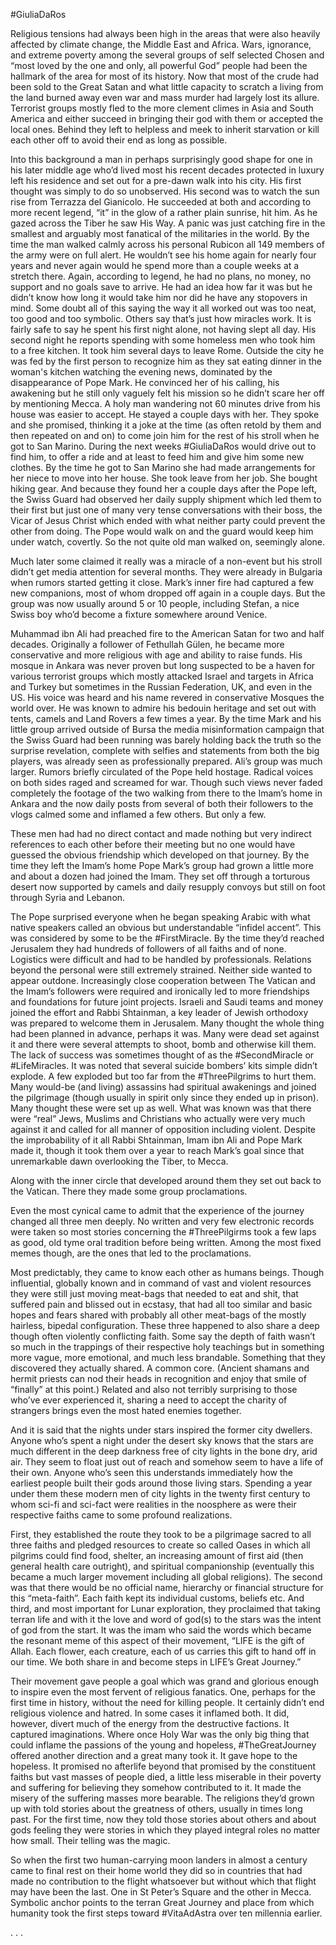 #GiuliaDaRos

Religious tensions had always been high in the areas that were also heavily affected by climate change, the Middle East and Africa. Wars, ignorance, and extreme poverty among the several groups of self selected Chosen and “most loved by the one and only, all powerful God” people had been the hallmark of the area for most of its history. Now that most of the crude had been sold to the Great Satan and what little capacity to scratch a living from the land burned away even war and mass murder had largely lost its allure. Terrorist groups mostly fled to the more clement climes in Asia and South America and either succeed in bringing their god with them or accepted the local ones. Behind they left to helpless and meek to inherit starvation or kill each other off to avoid their end as long as possible.
 

Into this background a man in perhaps surprisingly good shape for one in his later middle age who’d lived most his recent decades protected in luxury left his residence and set out for a pre-dawn walk into his city. His first thought was simply to do so unobserved. His second was to watch the sun rise from Terrazza del Gianicolo. He succeeded at both and according to more recent legend, “it” in the glow of a rather plain sunrise, hit him. As he gazed across the Tiber he saw His Way. A panic was just catching fire in the smallest and arguably most fanatical of the militaries in the world. By the time the man walked calmly across his personal Rubicon all 149 members of the army were on full alert. He wouldn’t see his home again for nearly four years and never again would he spend more than a couple weeks at a stretch there. Again, according to legend, he had no plans, no money, no support and no goals save to arrive. He had an idea how far it was but he didn’t know how long it would take him nor did he have any stopovers in mind. Some doubt all of this saying the way it all worked out was too neat, too good and too symbolic. Others say that’s just how miracles work. It is fairly safe to say he spent his first night alone, not having slept all day. His second night he reports spending with some homeless men who took him to a free kitchen. It took him several days to leave Rome. Outside the city he was fed by the first person to recognize him as they sat eating dinner in the woman's kitchen watching the evening news, dominated by the disappearance of Pope Mark. He convinced her of his calling, his awakening but he still only vaguely felt his mission so he didn’t scare her off by mentioning Mecca. A holy man wandering not 60 minutes drive from his house was easier to accept. He stayed a couple days with her. They spoke and she promised, thinking it a joke at the time (as often retold by them and then repeated on and on) to come join him for the rest of his stroll when he got to San Marino. During the next weeks #GiuliaDaRos would drive out to find him, to offer a ride and at least to feed him and give him some new clothes. By the time he got to San Marino she had made arrangements for her niece to move into her house. She took leave from her job. She bought hiking gear. And because they found her a couple days after the Pope left, the Swiss Guard had observed her daily supply shipment which led them to their first but just one of many very tense conversations with their boss, the Vicar of Jesus Christ which ended with what neither party could prevent the other from doing. The Pope would walk on and the guard would keep him under watch, covertly. So the not quite old man walked on, seemingly alone.

  

Much later some claimed it really was a miracle of a non-event but his stroll didn’t get media attention for several months. They were already in Bulgaria when rumors started getting it close. Mark’s inner fire had captured a few new companions, most of whom dropped off again in a couple days. But the group was now usually around 5 or 10 people, including Stefan, a nice Swiss boy who’d become a fixture somewhere around Venice.

  

Muhammad ibn Ali had preached fire to the American Satan for two and half decades. Originally a follower of Fethullah Gülen, he became more conservative and more religious with age and ability to raise funds. His mosque in Ankara was never proven but long suspected to be a haven for various terrorist groups which mostly attacked Israel and targets in Africa and Turkey but sometimes in the Russian Federation, UK, and even in the US. His voice was heard and his name revered in conservative Mosques the world over. He was known to admire his bedouin heritage and set out with tents, camels and Land Rovers a few times a year. By the time Mark and his little group arrived outside of Bursa the media misinformation campaign that the Swiss Guard had been running was barely holding back the truth so the surprise revelation, complete with selfies and statements from both the big players, was already seen as professionally prepared. Ali’s group was much larger. Rumors briefly circulated of the Pope held hostage. Radical voices on both sides raged and screamed for war. Though such views never faded completely the footage of the two walking from there to the Imam’s home in Ankara and the now daily posts from several of both their followers to the vlogs calmed some and inflamed a few others. But only a few.

  

These men had had no direct contact and made nothing but very indirect references to each other before their meeting but no one would have guessed the obvious friendship which developed on that journey. By the time they left the Imam’s home Pope Mark’s group had grown a little more and about a dozen had joined the Imam. They set off through a torturous desert now supported by camels and daily resupply convoys but still on foot through Syria and Lebanon.

  

The Pope surprised everyone when he began speaking Arabic with what native speakers called an obvious but understandable “infidel accent”. This was considered by some to be the #FirstMiracle. By the time they’d reached Jerusalem they had hundreds of followers of all faiths and of none. Logistics were difficult and had to be handled by professionals. Relations beyond the personal were still extremely strained. Neither side wanted to appear outdone. Increasingly close cooperation between The Vatican and the Imam’s followers were required and ironically led to more friendships and foundations for future joint projects. Israeli and Saudi teams and money joined the effort and Rabbi Shtainman, a key leader of Jewish orthodoxy was prepared to welcome them in Jerusalem. Many thought the whole thing had been planned in advance, perhaps it was. Many were dead set against it and there were several attempts to shoot, bomb and otherwise kill them. The lack of success was sometimes thought of as the #SecondMiracle or #LifeMiracles. It was noted that several suicide bombers’ kits simple didn’t explode. A few exploded but too far from the #ThreePilgrims to hurt them. Many would-be (and living) assassins had spiritual awakenings and joined the pilgrimage (though usually in spirit only since they ended up in prison). Many thought these were set up as well. What was known was that there were “real” Jews, Muslims and Christians who actually were very much against it and called for all manner of opposition including violent. Despite the improbability of it all Rabbi Shtainman, Imam ibn Ali and Pope Mark made it, though it took them over a year to reach Mark’s goal since that unremarkable dawn overlooking the Tiber, to Mecca.

  

Along with the inner circle that developed around them they set out back to the Vatican. There they made some group proclamations.

  

Even the most cynical came to admit that the experience of the journey changed all three men deeply. No written and very few electronic records were taken so most stories concerning the #ThreePilgirms took a few laps as good, old tyme oral tradition before being written. Among the most fixed memes though, are the ones that led to the proclamations.

  

Most predictably, they came to know each other as humans beings. Though influential, globally known and in command of vast and violent resources they were still just moving meat-bags that needed to eat and shit, that suffered pain and blissed out in ecstasy, that had all too similar and basic hopes and fears shared with probably all other meat-bags of the mostly hairless, bipedal configuration. These three happened to also share a deep though often violently conflicting faith. Some say the depth of faith wasn’t so much in the trappings of their respective holy teachings but in something more vague, more emotional, and much less brandable. Something that they discovered they actually shared. A common core. (Ancient shamans and hermit priests can nod their heads in recognition and enjoy that smile of “finally” at this point.) Related and also not terribly surprising to those who’ve ever experienced it, sharing a need to accept the charity of strangers brings even the most hated enemies together.

  

And it is said that the nights under stars inspired the former city dwellers. Anyone who’s spent a night under the desert sky knows that the stars are much different in the deep darkness free of city lights in the bone dry, arid air. They seem to float just out of reach and somehow seem to have a life of their own. Anyone who’s seen this understands immediately how the earliest people built their gods around those living stars. Spending a year under them these modern men of city lights in the twenty first century to whom sci-fi and sci-fact were realities in the noosphere as were their respective faiths came to some profound realizations.

  

First, they established the route they took to be a pilgrimage sacred to all three faiths and pledged resources to create so called Oases in which all pilgrims could find food, shelter, an increasing amount of first aid (then general health care outright), and spiritual companionship (eventually this became a much larger movement including all global religions). The second was that there would be no official name, hierarchy or financial structure for this “meta-faith”. Each faith kept its individual customs, beliefs etc. And third, and most important for Lunar exploration, they proclaimed that taking terran life and with it the love and word of god(s) to the stars was the intent of god from the start. It was the imam who said the words which became the resonant meme of this aspect of their movement, “LIFE is the gift of Allah. Each flower, each creature, each of us carries this gift to hand off in our time. We both share in and become steps in LIFE’s Great Journey.”

  

Their movement gave people a goal which was grand and glorious enough to inspire even the most fervent of religious fanatics. One, perhaps for the first time in history, without the need for killing people. It certainly didn’t end religious violence and hatred. In some cases it inflamed both. It did, however, divert much of the energy from the destructive factions. It captured imaginations. Where once Holy War was the only big thing that could inflame the passions of the young and hopeless, #TheGreatJourney offered another direction and a great many took it. It gave hope to the hopeless. It promised no afterlife beyond that promised by the constituent faiths but vast masses of people died, a little less miserable in their poverty and suffering for believing they somehow contributed to it. It made the misery of the suffering masses more bearable. The religions they’d grown up with told stories about the greatness of others, usually in times long past. For the first time, now they told those stories about others and about gods feeling they were stories in which they played integral roles no matter how small. Their telling was the magic.

  

So when the first two human-carrying moon landers in almost a century came to final rest on their home world they did so in countries that had made no contribution to the flight whatsoever but without which that flight may have been the last. One in St Peter’s Square and the other in Mecca. Symbolic anchor points to the terran Great Journey and place from which humanity took the first steps toward #VitaAdAstra over ten millennia earlier.

. . .
<!--stackedit_data:
eyJoaXN0b3J5IjpbMzI0NjYxNjM0LC0yMDYxNTgyNTY4XX0=
-->